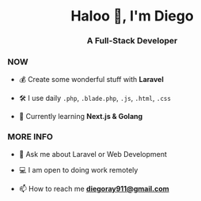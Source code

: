<h1 align="center">Haloo 👋, I'm Diego</h1>
<h3 align="center">A Full-Stack Developer</h3>

<h3 align="left">NOW</h3>

- 💰 Create some wonderful stuff with **Laravel**

- 🛠️ I use daily `.php`, `.blade.php`, `.js`, `.html`, `.css`

- 🌱 Currently learning **Next.js & Golang**

<h3 align="left">MORE INFO</h3>

- 💬 Ask me about Laravel or Web Development 

- 💻 I am open to doing work remotely
  
- 📫 How to reach me **diegoray911@gmail.com**
